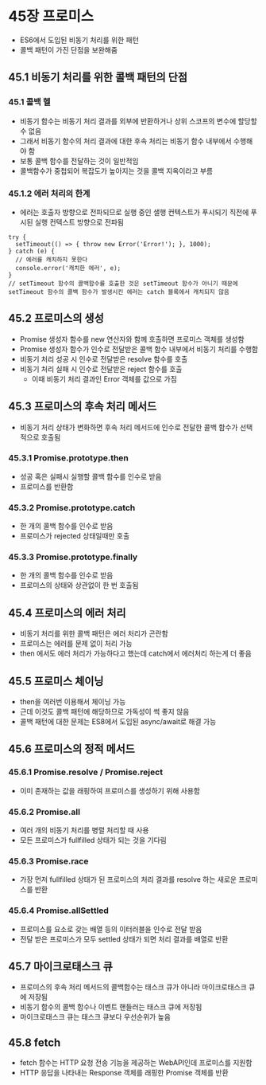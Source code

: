 # 45장 프로미스

- ES6에서 도입된 비동기 처리를 위한 패턴
- 콜백 패턴이 가진 단점을 보완해줌

## 45.1 비동기 처리를 위한 콜백 패턴의 단점

### 45.1 콜백 헬

- 비동기 함수는 비동기 처리 결과를 외부에 반환하거나 상위 스코프의 변수에 할당할 수 없음
- 그래서 비동기 함수의 처리 결과에 대한 후속 처리는 비동기 함수 내부에서 수행해야 함
- 보통 콜백 함수를 전달하는 것이 일반적임
- 콜백함수가 중첩되어 복잡도가 높아지는 것을 콜백 지옥이라고 부름

### 45.1.2 에러 처리의 한계

- 에러는 호출자 방향으로 전파되므로 실행 중인 샐행 컨텍스트가 푸시되기 직전에 푸시된 실행 컨텍스트 방향으로 전파됨

```
try {
  setTimeout(() => { throw new Error('Error!'); }, 1000);
} catch (e) {
  // 에러를 캐치하지 못한다
  console.error('캐치한 에러', e);
}
// setTimeout 함수의 콜백함수를 호출한 것은 setTimeout 함수가 아니기 때문에 setTimeout 함수의 콜백 함수가 발생시킨 에러는 catch 블록에서 캐치되지 않음
```

## 45.2 프로미스의 생성

- Promise 생성자 함수를 new 연산자와 함께 호출하면 프로미스 객체를 생성함
- Promise 생성자 함수가 인수로 전달받은 콜백 함수 내부에서 비동기 처리를 수행함
- 비동기 처리 성공 시 인수로 전달받은 resolve 함수를 호출
- 비동기 처리 실패 시 인수로 전달받은 reject 함수를 호출
  - 이때 비동기 처리 결과인 Error 객체를 값으로 가짐

## 45.3 프로미스의 후속 처리 메서드

- 비동기 처리 상태가 변화하면 후속 처리 메서드에 인수로 전달한 콜백 함수가 선택적으로 호출됨

### 45.3.1 Promise.prototype.then

- 성공 혹은 실패시 실행할 콜백 함수를 인수로 받음
- 프로미스를 반환함

### 45.3.2 Promise.prototype.catch

- 한 개의 콜백 함수를 인수로 받음
- 프로미스가 rejected 상태일때만 호출

### 45.3.3 Promise.prototype.finally

- 한 개의 콜백 함수를 인수로 받음
- 프로미스의 상태와 상관없이 한 번 호출됨

## 45.4 프로미스의 에러 처리

- 비동기 처리를 위한 콜백 패턴은 에러 처리가 곤란함
- 프로미스는 에러를 문제 없이 처리 가능
- then 에서도 에러 처리가 가능하다고 했는데 catch에서 에러처리 하는게 더 좋음

## 45.5 프로미스 체이닝

- then을 여러번 이용해서 체이닝 가능
- 근데 이것도 콜백 패턴에 해당하므로 가독성이 썩 좋지 않음
- 콜백 패턴에 대한 문제는 ES8에서 도입된 async/await로 해결 가능

## 45.6 프로미스의 정적 메서드

### 45.6.1 Promise.resolve / Promise.reject

- 이미 존재하는 값을 래핑하여 프로미스를 생성하기 위해 사용함

### 45.6.2 Promise.all

- 여러 개의 비동기 처리를 병렬 처리할 때 사용
- 모든 프로미스가 fullfilled 상태가 되는 것을 기다림

### 45.6.3 Promise.race

- 가장 먼저 fullfilled 상태가 된 프로미스의 처리 결과를 resolve 하는 새로운 프로미스를 반환

### 45.6.4 Promise.allSettled

- 프로미스를 요소로 갖는 배열 등의 이터러블을 인수로 전달 받음
- 전달 받은 프로미스가 모두 settled 상태가 되면 처리 결과를 배열로 반환

## 45.7 마이크로태스크 큐

- 프로미스의 후속 처리 메서드의 콜백함수는 태스크 큐가 아니라 마이크로태스크 큐에 저장됨
- 비동기 함수의 콜백 함수나 이벤트 핸들러는 태스크 큐에 저장됨
- 마이크로태스크 큐는 태스크 큐보다 우선순위가 높음

## 45.8 fetch

- fetch 함수는 HTTP 요청 전송 기능을 제공하는 WebAPI인데 프로미스를 지원함
- HTTP 응답을 나타내는 Response 객체를 래핑한 Promise 객체를 반환
